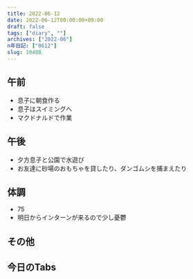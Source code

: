 ```yaml
---
title: 2022-06-12
date: 2022-06-12T00:00:00+09:00
draft: false
tags: ["diary", ""]
archives: ["2022-06"]
n年日記: ["0612"]
slug: 10488
---
```

## 午前
- 息子に朝食作る
- 息子はスイミングへ
- マクドナルドで作業
## 午後
- 夕方息子と公園で水遊び
- お友達に砂場のおもちゃを貸したり、ダンゴムシを捕まえたり
## 体調
- 75
- 明日からインターンが来るので少し憂鬱
## その他
## 今日のTabs